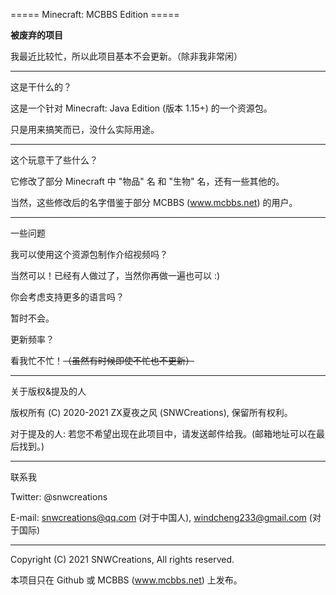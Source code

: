 ===== Minecraft: MCBBS Edition =====

**被废弃的项目**

我最近比较忙，所以此项目基本不会更新。（除非我非常闲）

---

这是干什么的？

这是一个针对 Minecraft: Java Edition (版本 1.15+) 的一个资源包。

只是用来搞笑而已，没什么实际用途。

---

这个玩意干了些什么？

它修改了部分 Minecraft 中 "物品" 名 和 "生物" 名，还有一些其他的。

当然，这些修改后的名字借鉴于部分 MCBBS (www.mcbbs.net) 的用户。

---

一些问题

我可以使用这个资源包制作介绍视频吗？

当然可以！已经有人做过了，当然你再做一遍也可以 :)


你会考虑支持更多的语言吗？

暂时不会。


更新频率？

看我忙不忙！~~（虽然有时候即使不忙也不更新）~~

---

关于版权&提及的人

版权所有 (C) 2020-2021 ZX夏夜之风 (SNWCreations), 保留所有权利。

对于提及的人: 若您不希望出现在此项目中，请发送邮件给我。(邮箱地址可以在最后找到。)

---

联系我

Twitter: @snwcreations

E-mail: snwcreations@qq.com (对于中国人), windcheng233@gmail.com (对于国际)

---

Copyright (C) 2021 SNWCreations, All rights reserved.

本项目只在 Github 或 MCBBS (www.mcbbs.net) 上发布。
